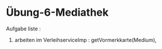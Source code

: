 # Übung-6-Mediathek

Aufgabe liste :
  1. arbeiten im VerleihserviceImp : getVormerkkarte(Medium), 
